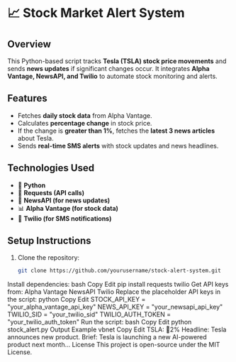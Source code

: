 # 📈 Stock Market Alert System

## Overview
This Python-based script tracks **Tesla (TSLA) stock price movements** and sends **news updates** if significant changes occur. It integrates **Alpha Vantage, NewsAPI, and Twilio** to automate stock monitoring and alerts.

## Features
- Fetches **daily stock data** from Alpha Vantage.
- Calculates **percentage change** in stock price.
- If the change is **greater than 1%**, fetches the **latest 3 news articles** about Tesla.
- Sends **real-time SMS alerts** with stock updates and news headlines.

## Technologies Used
- 🐍 **Python**
- 🔗 **Requests (API calls)**
- 📰 **NewsAPI (for news updates)**
- 📊 **Alpha Vantage (for stock data)**
- 📲 **Twilio (for SMS notifications)**

## Setup Instructions
1. Clone the repository:
   ```bash
   git clone https://github.com/yourusername/stock-alert-system.git
Install dependencies:
bash
Copy
Edit
pip install requests twilio
Get API keys from:
Alpha Vantage
NewsAPI
Twilio
Replace the placeholder API keys in the script:
python
Copy
Edit
STOCK_API_KEY = "your_alpha_vantage_api_key"
NEWS_API_KEY = "your_newsapi_api_key"
TWILIO_SID = "your_twilio_sid"
TWILIO_AUTH_TOKEN = "your_twilio_auth_token"
Run the script:
bash
Copy
Edit
python stock_alert.py
Output Example
vbnet
Copy
Edit
TSLA: 🔺2%
Headline: Tesla announces new product.
Brief: Tesla is launching a new AI-powered product next month...
License
This project is open-source under the MIT License.
